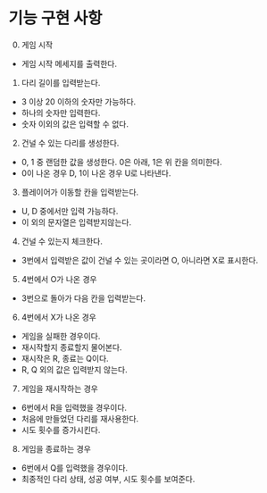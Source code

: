 # 기능 구현 사항

0. 게임 시작

- 게임 시작 메세지를 출력한다.

1. 다리 길이를 입력받는다.

- 3 이상 20 이하의 숫자만 가능하다.
- 하나의 숫자만 입력한다.
- 숫자 이외의 값은 입력할 수 없다.

2. 건널 수 있는 다리를 생성한다.

- 0, 1 중 랜덤한 값을 생성한다. 0은 아래, 1은 위 칸을 의미한다.
- 0이 나온 경우 D, 1이 나온 경우 U로 나타낸다.

3. 플레이어가 이동할 칸을 입력받는다.

- U, D 중에서만 입력 가능하다.
- 이 외의 문자열은 입력받지않는다.

4. 건널 수 있는지 체크한다.

- 3번에서 입력받은 값이 건널 수 있는 곳이라면 O, 아니라면 X로 표시한다.

5. 4번에서 O가 나온 경우

- 3번으로 돌아가 다음 칸을 입력받는다.

6. 4번에서 X가 나온 경우

- 게임을 실패한 경우이다.
- 재시작할지 종료할지 물어본다.
- 재시작은 R, 종료는 Q이다.
- R, Q 외의 값은 입력받지 않는다.

7. 게임을 재시작하는 경우

- 6번에서 R을 입력했을 경우이다.
- 처음에 만들었던 다리를 재사용한다.
- 시도 횟수를 증가시킨다.

8. 게임을 종료하는 경우

- 6번에서 Q를 입력했을 경우이다.
- 최종적인 다리 상태, 성공 여부, 시도 횟수를 보여준다.
